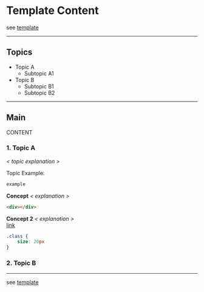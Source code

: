 # Template Content

see [template][template.md]

---

## Topics

- Topic A
    - Subtopic A1
- Topic B
    - Subtopic B1
    - Subtopic B2

---

## Main

CONTENT  

### 1. Topic A
*< topic explanation >*

Topic Example: 
```md
example
```

**Concept** *< explanation >*
```html
<div></div>
```

**Concept 2** *< explanation >*  
[link][google]  
```css
.class {
    size: 20px
}
```

### 2. Topic B

---
see [template][template.md]

<!-- LINKS -->
[google]: https://www.google.com  
[template.md]: template.md